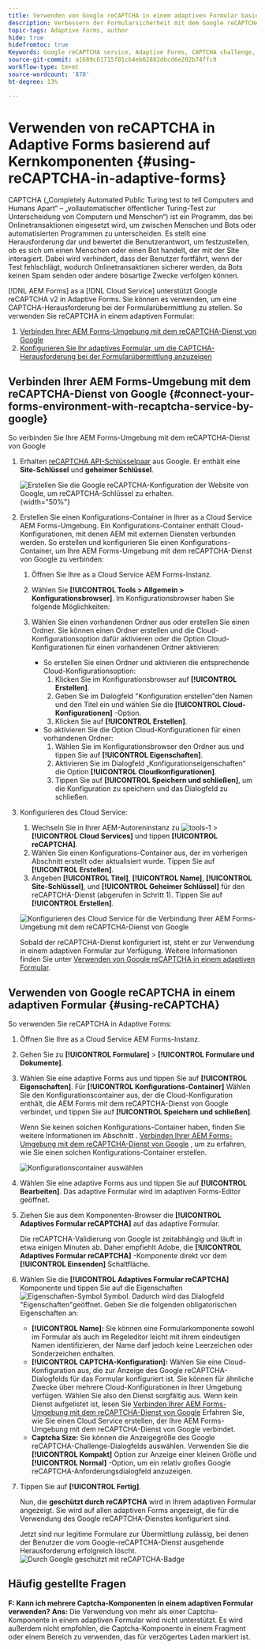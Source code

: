 ```yaml
---
title: Verwenden von Google reCAPTCHA in einem adaptiven Formular basierend auf Kernkomponenten
description: Verbessern der Formularsicherheit mit dem Google reCAPTCHA-Dienst. Schrittweise Anleitung innen!
topic-tags: Adaptive Forms, author
hide: true
hidefromtoc: true
Keywords: Google reCAPTCHA service, Adaptive Forms, CAPTCHA challenge, Bot prevention, Core Components, Form submission security, Form spam prevention
source-git-commit: a1689c61715f01cb4eb62882dbcd6e202b74ffc9
workflow-type: tm+mt
source-wordcount: '878'
ht-degree: 13%

---
```


# Verwenden von reCAPTCHA in Adaptive Forms basierend auf Kernkomponenten {#using-reCAPTCHA-in-adaptive-forms}

CAPTCHA („Completely Automated Public Turing test to tell Computers and Humans Apart“ – „vollautomatischer öffentlicher Turing-Test zur Unterscheidung von Computern und Menschen“) ist ein Programm, das bei Onlinetransaktionen eingesetzt wird, um zwischen Menschen und Bots oder automatisierten Programmen zu unterscheiden. Es stellt eine Herausforderung dar und bewertet die Benutzerantwort, um festzustellen, ob es sich um einen Menschen oder einen Bot handelt, der mit der Site interagiert. Dabei wird verhindert, dass der Benutzer fortfährt, wenn der Test fehlschlägt, wodurch Onlinetransaktionen sicherer werden, da Bots keinen Spam senden oder andere bösartige Zwecke verfolgen können.

[!DNL AEM Forms] as a [!DNL Cloud Service] unterstützt Google reCAPTCHA v2 in Adaptive Forms. Sie können es verwenden, um eine CAPTCHA-Herausforderung bei der Formularübermittlung zu stellen. So verwenden Sie reCAPTCHA in einem adaptiven Formular:

1. [Verbinden Ihrer AEM Forms-Umgebung mit dem reCAPTCHA-Dienst von Google](#connect-your-forms-environment-with-recaptcha-service-by-google)
1. [Konfigurieren Sie Ihr adaptives Formular, um die CAPTCHA-Herausforderung bei der Formularübermittlung anzuzeigen](#using-reCAPTCHA)

## Verbinden Ihrer AEM Forms-Umgebung mit dem reCAPTCHA-Dienst von Google {#connect-your-forms-environment-with-recaptcha-service-by-google}

So verbinden Sie Ihre AEM Forms-Umgebung mit dem reCAPTCHA-Dienst von Google

1. Erhalten [reCAPTCHA API-Schlüsselpaar](https://www.google.com/recaptcha/admin) aus Google. Er enthält eine **Site-Schlüssel** und **geheimer Schlüssel**.

   ![Erstellen Sie die Google reCAPTCHA-Konfiguration der Website von Google, um reCAPTCHA-Schlüssel zu erhalten.](/help/forms/assets/google-captcha.gif){width="50%"}
1. Erstellen Sie einen Konfigurations-Container in Ihrer as a Cloud Service AEM Forms-Umgebung. Ein Konfigurations-Container enthält Cloud-Konfigurationen, mit denen AEM mit externen Diensten verbunden werden. So erstellen und konfigurieren Sie einen Konfigurations-Container, um Ihre AEM Forms-Umgebung mit dem reCAPTCHA-Dienst von Google zu verbinden:
   1. Öffnen Sie Ihre as a Cloud Service AEM Forms-Instanz.
   1. Wählen Sie **[!UICONTROL Tools > Allgemein > Konfigurationsbrowser]**. Im Konfigurationsbrowser haben Sie folgende Möglichkeiten:
   1. Wählen Sie einen vorhandenen Ordner aus oder erstellen Sie einen Ordner. Sie können einen Ordner erstellen und die Cloud-Konfigurationsoption dafür aktivieren oder die Option Cloud-Konfigurationen für einen vorhandenen Ordner aktivieren:

      * So erstellen Sie einen Ordner und aktivieren die entsprechende Cloud-Konfigurationsoption:
         1. Klicken Sie im Konfigurationsbrowser auf **[!UICONTROL Erstellen]**.
         1. Geben Sie im Dialogfeld &quot;Konfiguration erstellen&quot;den Namen und den Titel ein und wählen Sie die **[!UICONTROL Cloud-Konfigurationen]** -Option.
         1. Klicken Sie auf **[!UICONTROL Erstellen]**.
      * So aktivieren Sie die Option Cloud-Konfigurationen für einen vorhandenen Ordner:
         1. Wählen Sie im Konfigurationsbrowser den Ordner  aus und tippen Sie auf **[!UICONTROL Eigenschaften]**.
         1. Aktivieren Sie im Dialogfeld „Konfigurationseigenschaften“ die Option **[!UICONTROL Cloudkonfigurationen]**.
         1. Tippen Sie auf **[!UICONTROL Speichern und schließen]**, um die Konfiguration zu speichern und das Dialogfeld zu schließen.

1. Konfigurieren des Cloud Service:
   1. Wechseln Sie in Ihrer AEM-Autoreninstanz zu ![tools-1](assets/tools-1.png) > **[!UICONTROL Cloud Services]** und tippen **[!UICONTROL reCAPTCHA]**.
   1. Wählen Sie einen Konfigurations-Container aus, der im vorherigen Abschnitt erstellt oder aktualisiert wurde. Tippen Sie auf **[!UICONTROL Erstellen]**.
   1. Angeben **[!UICONTROL Titel]**, **[!UICONTROL Name]**, **[!UICONTROL Site-Schlüssel]**, und **[!UICONTROL Geheimer Schlüssel]** für den reCAPTCHA-Dienst (abgerufen in Schritt 1). Tippen Sie auf **[!UICONTROL Erstellen]**.


   ![Konfigurieren des Cloud Service für die Verbindung Ihrer AEM Forms-Umgebung mit dem reCAPTCHA-Dienst von Google](/help/forms/assets/captcha-configuration.gif)



   Sobald der reCAPTCHA-Dienst konfiguriert ist, steht er zur Verwendung in einem adaptiven Formular zur Verfügung. Weitere Informationen finden Sie unter [Verwenden von Google reCAPTCHA in einem adaptiven Formular](#using-reCAPTCHA).


## Verwenden von Google reCAPTCHA in einem adaptiven Formular {#using-reCAPTCHA}

So verwenden Sie reCAPTCHA in Adaptive Forms:

1. Öffnen Sie Ihre as a Cloud Service AEM Forms-Instanz.
1. Gehen Sie zu **[!UICONTROL Formulare]** > **[!UICONTROL Formulare und Dokumente]**.
1. Wählen Sie eine adaptive Forms aus und tippen Sie auf **[!UICONTROL Eigenschaften]**. Für **[!UICONTROL Konfigurations-Container]** Wählen Sie den Konfigurationscontainer aus, der die Cloud-Konfiguration enthält, die AEM Forms mit dem reCAPTCHA-Dienst von Google verbindet, und tippen Sie auf **[!UICONTROL Speichern und schließen]**.

   Wenn Sie keinen solchen Konfigurations-Container haben, finden Sie weitere Informationen im Abschnitt . [Verbinden Ihrer AEM Forms-Umgebung mit dem reCAPTCHA-Dienst von Google](#connect-your-forms-environment-with-recaptcha-service-by-google) , um zu erfahren, wie Sie einen solchen Konfigurations-Container erstellen.

   ![Konfigurationscontainer auswählen](/help/forms/assets/captcha-properties.png)

1. Wählen Sie eine adaptive Forms aus und tippen Sie auf **[!UICONTROL Bearbeiten]**. Das adaptive Formular wird im adaptiven Forms-Editor geöffnet.
1. Ziehen Sie aus dem Komponenten-Browser die **[!UICONTROL Adaptives Formular reCAPTCHA]** auf das adaptive Formular.

   Die reCAPTCHA-Validierung von Google ist zeitabhängig und läuft in etwa einigen Minuten ab. Daher empfiehlt Adobe, die **[!UICONTROL Adaptives Formular reCAPTCHA]** -Komponente direkt vor dem **[!UICONTROL Einsenden]** Schaltfläche.

1. Wählen Sie die **[!UICONTROL Adaptives Formular reCAPTCHA]** Komponente und tippen Sie auf die Eigenschaften ![Eigenschaften-Symbol](assets/configure-icon.svg) Symbol. Dadurch wird das Dialogfeld &quot;Eigenschaften&quot;geöffnet. Geben Sie die folgenden obligatorischen Eigenschaften an:
   * **[!UICONTROL Name]:** Sie können eine Formularkomponente sowohl im Formular als auch im Regeleditor leicht mit ihrem eindeutigen Namen identifizieren, der Name darf jedoch keine Leerzeichen oder Sonderzeichen enthalten.
   * **[!UICONTROL CAPTCHA-Konfiguration]:** Wählen Sie eine Cloud-Konfiguration aus, die zur Anzeige des Google reCAPTCHA-Dialogfelds für das Formular konfiguriert ist. Sie können für ähnliche Zwecke über mehrere Cloud-Konfigurationen in Ihrer Umgebung verfügen. Wählen Sie also den Dienst sorgfältig aus. Wenn kein Dienst aufgelistet ist, lesen Sie [Verbinden Ihrer AEM Forms-Umgebung mit dem reCAPTCHA-Dienst von Google](#connect-your-forms-environment-with-recaptcha-service-by-google) Erfahren Sie, wie Sie einen Cloud Service erstellen, der Ihre AEM Forms-Umgebung mit dem reCAPTCHA-Dienst von Google verbindet.
   * **Captcha Size:** Sie können die Anzeigegröße des Google reCAPTCHA-Challenge-Dialogfelds auswählen. Verwenden Sie die **[!UICONTROL Kompakt]** Option zur Anzeige einer kleinen Größe und **[!UICONTROL Normal]** -Option, um ein relativ großes Google reCAPTCHA-Anforderungsdialogfeld anzuzeigen.

1. Tippen Sie auf **[!UICONTROL Fertig]**.

   Nun, die **geschützt durch reCAPTCHA** wird in Ihrem adaptiven Formular angezeigt. Sie wird auf allen adaptiven Forms angezeigt, die für die Verwendung des Google reCAPTCHA-Dienstes konfiguriert sind.

   Jetzt sind nur legitime Formulare zur Übermittlung zulässig, bei denen der Benutzer die vom Google-reCAPTCHA-Dienst ausgehende Herausforderung erfolgreich löscht.
   ![Durch Google geschützt mit reCAPTCHA-Badge](/help/forms/assets/google-recaptcha-v2.png)

<!--
### Show or hide CAPTCHA component based on rules {#show-hide-captcha}

You can select to show or hide the CAPTCHA component based on rules that you apply on a component in an Adaptive Form. Tap the component, select ![edit rules](assets/edit-rules-icon.svg), and tap **[!UICONTROL Create]** to create a rule. For more information on creating rules, see [Rule Editor](rule-editor.md).

For example, the CAPTCHA component must display in an Adaptive Form only if the Currency Value field in the form has a value of more than 25000.

Tap the **[!UICONTROL Currency Value]** field in the form and create the following rules:

![Show or hide rules](assets/rules-show-hide-captcha.png)

   >[!NOTE]
   >
   > When you select a reCAPTCHA v2 configuration and the size is set to [!UICONTROL Invisible], the show/hide option remains disabled.

   -->

## Häufig gestellte Fragen

**F: Kann ich mehrere Captcha-Komponenten in einem adaptiven Formular verwenden?**
**Ans:** Die Verwendung von mehr als einer Captcha-Komponente in einem adaptiven Formular wird nicht unterstützt. Es wird außerdem nicht empfohlen, die Captcha-Komponente in einem Fragment oder einem Bereich zu verwenden, das für verzögertes Laden markiert ist.

